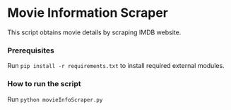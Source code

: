 # Movie Information Scraper
This script obtains movie details by scraping IMDB website.

### Prerequisites
Run `pip install -r requirements.txt` to install required external modules.

### How to run the script
Run `python movieInfoScraper.py`


